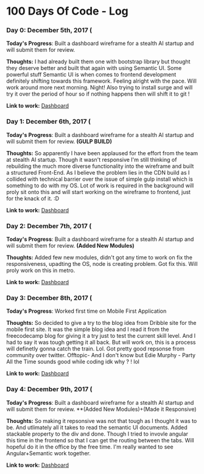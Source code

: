 # 100 Days Of Code - Log

### Day 0: December 5th, 2017 (

**Today's Progress**: Built a dashboard wireframe for a stealth AI startup and will submit them for review. 

**Thoughts:** I had already built them one with bootstrap library but thought they deserve better and built that again with using Semantic UI. Some powerful stuff Semantic UI is when comes to frontend development definitely shifting towards this framework. Feeling alright with the pace. Will work around more next morning. Night! Also trying to install surge and will try it over the period of hour so if nothing happens then will shift it to git !

**Link to work:** [Dashboard](https://impranay.github.io/test-dashboard/)

### Day 1: December 6th, 2017 (

**Today's Progress**: Built a dashboard wireframe for a stealth AI startup and will submit them for review. **(GULP BUILD)**

**Thoughts:** So apparently I have been applaused for the effort from the team at stealth AI startup. Though it wasn't responsive I'm still thinking of rebuilding the much more diverse functionality into the wireframe and built a structured Front-End. As I believe the problem lies in the CDN build as I collided with technical barrier over the issue of simple gulp install which is something to do with my OS. Lot of work is required in the background will proly sit onto this and will start working on the wireframe to frontend, just for the knack of it. :D 

**Link to work:** [Dashboard](https://impranay.github.io/test-dashboard/)

### Day 2: December 7th, 2017 (

**Today's Progress**: Built a dashboard wireframe for a stealth AI startup and will submit them for review. **(Added New Modules)**

**Thoughts:** Added few new modules, didn't got any time to work on fix the responsiveness, upadting the OS, node is creating problem. Got fix this. Will proly work on this in metro. 

**Link to work:** [Dashboard](https://impranay.github.io/test-dashboard/)

### Day 3: December 8th, 2017 (

**Today's Progress**: Worked first time on Mobile First Application

**Thoughts:** So decided to give a try to the blog idea from Dribble site for the mobile first site. It was the simple blog idea and I read it from the freecodecamp blog for giving it a try just to test the current skill level. And I had to say it was tough getting it all back. But will work on, this is a process will definetly gonna catch the train. Lol. Got pretty good repsonse from community over twitter. Offtopic- And I don't know but Edie Murphy - Party All the Time sounds good while coding idk why ? ! lol 

**Link to work:** [Dashboard](https://impranay.github.io/Dribbble-shot)
### Day 4: December 9th, 2017 (

**Today's Progress**: Built a dashboard wireframe for a stealth AI startup and will submit them for review. **(Added New Modules)+(Made it Responsive)

**Thoughts:** So making it repsonsive was not that tough as I thought it was to be. And utlimately all it takes to read the semantic UI documents. Added stackable property to the div and done. Though I tried to invovle angular this time in the frontend so that I can get the routing between the tabs. Will hopeful do it in the office by the free time. I'm really wanted to see Angular+Semantic work together.

**Link to work:** [Dashboard](https://impranay.github.io/test-dashboard/)
